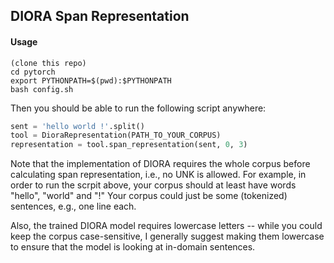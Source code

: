## DIORA Span Representation

#### Usage
```
(clone this repo)
cd pytorch
export PYTHONPATH=$(pwd):$PYTHONPATH
bash config.sh 
```

Then you should be able to run the following script anywhere:
```Python
sent = 'hello world !'.split()
tool = DioraRepresentation(PATH_TO_YOUR_CORPUS)
representation = tool.span_representation(sent, 0, 3)
```

Note that the implementation of DIORA requires the whole corpus before calculating span representation, i.e., no UNK is allowed. 
For example, in order to run the scrpit above, your corpus should at least have words "hello", "world" and "!"
Your corpus could just be some (tokenized) sentences, e.g., one line each. 

Also, the trained DIORA model requires lowercase letters -- while you could keep the corpus case-sensitive, I generally suggest making them lowercase to ensure that the model is looking at in-domain sentences.
